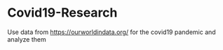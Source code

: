 # Covid19-Research
Use data from https://ourworldindata.org/ for the covid19 pandemic and analyze them
